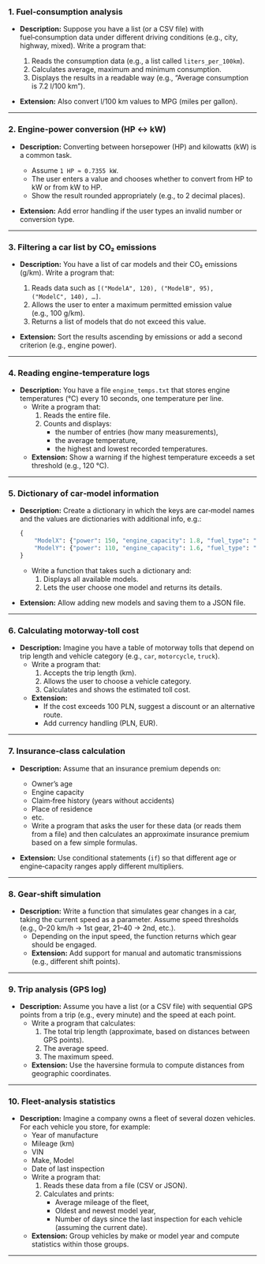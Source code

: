 ### 1. Fuel‑consumption analysis

- **Description:** Suppose you have a list (or a CSV file) with fuel‑consumption data under different driving conditions (e.g., city, highway, mixed). Write a program that:

  1. Reads the consumption data (e.g., a list called `liters_per_100km`).
  2. Calculates average, maximum and minimum consumption.
  3. Displays the results in a readable way (e.g., “Average consumption is 7.2 l/100 km”).

- **Extension:** Also convert l/100 km values to MPG (miles per gallon).

---

### 2. Engine‑power conversion (HP ↔ kW)

- **Description:** Converting between horsepower (HP) and kilowatts (kW) is a common task.

  - Assume `1 HP ≈ 0.7355 kW`.
  - The user enters a value and chooses whether to convert from HP to kW or from kW to HP.
  - Show the result rounded appropriately (e.g., to 2 decimal places).

- **Extension:** Add error handling if the user types an invalid number or conversion type.

---

### 3. Filtering a car list by CO₂ emissions

- **Description:** You have a list of car models and their CO₂ emissions (g/km). Write a program that:

  1. Reads data such as `[("ModelA", 120), ("ModelB", 95), ("ModelC", 140), …]`.
  2. Allows the user to enter a maximum permitted emission value (e.g., 100 g/km).
  3. Returns a list of models that do not exceed this value.

- **Extension:** Sort the results ascending by emissions or add a second criterion (e.g., engine power).

---

### 4. Reading engine‑temperature logs

- **Description:** You have a file `engine_temps.txt` that stores engine temperatures (°C) every 10 seconds, one temperature per line.
  - Write a program that:
    1. Reads the entire file.
    2. Counts and displays:
       - the number of entries (how many measurements),
       - the average temperature,
       - the highest and lowest recorded temperatures.
  - **Extension:** Show a warning if the highest temperature exceeds a set threshold (e.g., 120 °C).

---

### 5. Dictionary of car‑model information

- **Description:** Create a dictionary in which the keys are car‑model names and the values are dictionaries with additional info, e.g.:

  ```python
  {
      "ModelX": {"power": 150, "engine_capacity": 1.8, "fuel_type": "petrol"},
      "ModelY": {"power": 110, "engine_capacity": 1.6, "fuel_type": "diesel"}
  }
  ```

  - Write a function that takes such a dictionary and:
    1. Displays all available models.
    2. Lets the user choose one model and returns its details.

- **Extension:** Allow adding new models and saving them to a JSON file.

---

### 6. Calculating motorway‑toll cost

- **Description:** Imagine you have a table of motorway tolls that depend on trip length and vehicle category (e.g., `car`, `motorcycle`, `truck`).
  - Write a program that:
    1. Accepts the trip length (km).
    2. Allows the user to choose a vehicle category.
    3. Calculates and shows the estimated toll cost.
  - **Extension:**
    - If the cost exceeds 100 PLN, suggest a discount or an alternative route.
    - Add currency handling (PLN, EUR).

---

### 7. Insurance‑class calculation

- **Description:** Assume that an insurance premium depends on:

  - Owner’s age
  - Engine capacity
  - Claim‑free history (years without accidents)
  - Place of residence
  - etc.
  - Write a program that asks the user for these data (or reads them from a file) and then calculates an approximate insurance premium based on a few simple formulas.

- **Extension:** Use conditional statements (`if`) so that different age or engine‑capacity ranges apply different multipliers.

---

### 8. Gear‑shift simulation

- **Description:** Write a function that simulates gear changes in a car, taking the current speed as a parameter. Assume speed thresholds (e.g., 0–20 km/h → 1st gear, 21–40 → 2nd, etc.).
  - Depending on the input speed, the function returns which gear should be engaged.
  - **Extension:** Add support for manual and automatic transmissions (e.g., different shift points).

---

### 9. Trip analysis (GPS log)

- **Description:** Assume you have a list (or a CSV file) with sequential GPS points from a trip (e.g., every minute) and the speed at each point.
  - Write a program that calculates:
    1. The total trip length (approximate, based on distances between GPS points).
    2. The average speed.
    3. The maximum speed.
  - **Extension:** Use the haversine formula to compute distances from geographic coordinates.

---

### 10. Fleet‑analysis statistics

- **Description:** Imagine a company owns a fleet of several dozen vehicles. For each vehicle you store, for example:
  - Year of manufacture
  - Mileage (km)
  - VIN
  - Make, Model
  - Date of last inspection
  - Write a program that:
    1. Reads these data from a file (CSV or JSON).
    2. Calculates and prints:
       - Average mileage of the fleet,
       - Oldest and newest model year,
       - Number of days since the last inspection for each vehicle (assuming the current date).
  - **Extension:** Group vehicles by make or model year and compute statistics within those groups.

---
